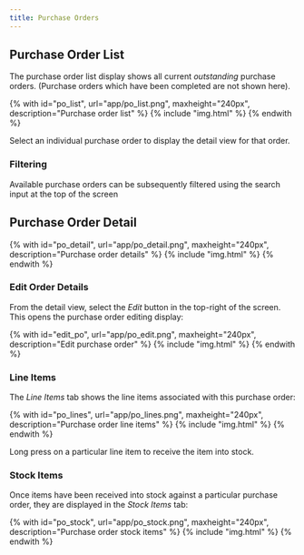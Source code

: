```yaml
---
title: Purchase Orders
---
```


## Purchase Order List

The purchase order list display shows all current *outstanding* purchase orders. (Purchase orders which have been completed are not shown here).

{% with id="po_list", url="app/po_list.png", maxheight="240px", description="Purchase order list" %}
{% include "img.html" %}
{% endwith %}

Select an individual purchase order to display the detail view for that order.

### Filtering

Available purchase orders can be subsequently filtered using the search input at the top of the screen

## Purchase Order Detail

{% with id="po_detail", url="app/po_detail.png", maxheight="240px", description="Purchase order details" %}
{% include "img.html" %}
{% endwith %}

### Edit Order Details

From the detail view, select the *Edit* button in the top-right of the screen. This opens the purchase order editing display:

{% with id="edit_po", url="app/po_edit.png", maxheight="240px", description="Edit purchase order" %}
{% include "img.html" %}
{% endwith %}

### Line Items

The *Line Items* tab shows the line items associated with this purchase order:

{% with id="po_lines", url="app/po_lines.png", maxheight="240px", description="Purchase order line items" %}
{% include "img.html" %}
{% endwith %}

Long press on a particular line item to receive the item into stock.

### Stock Items

Once items have been received into stock against a particular purchase order, they are displayed in the *Stock Items* tab:

{% with id="po_stock", url="app/po_stock.png", maxheight="240px", description="Purchase order stock items" %}
{% include "img.html" %}
{% endwith %}
